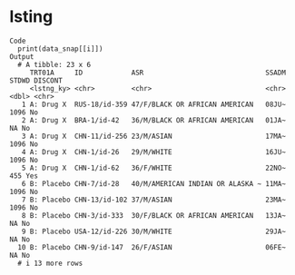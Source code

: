 # lsting

    Code
      print(data_snap[[i]])
    Output
      # A tibble: 23 x 6
         TRT01A     ID            ASR                              SSADM STDWD DISCONT
         <lstng_ky> <chr>         <chr>                            <chr> <dbl> <chr>  
       1 A: Drug X  RUS-18/id-359 47/F/BLACK OR AFRICAN AMERICAN   08JU~  1096 No     
       2 A: Drug X  BRA-1/id-42   36/M/BLACK OR AFRICAN AMERICAN   01JA~    NA No     
       3 A: Drug X  CHN-11/id-256 23/M/ASIAN                       17MA~  1096 No     
       4 A: Drug X  CHN-1/id-26   29/M/WHITE                       16JU~  1096 No     
       5 A: Drug X  CHN-1/id-62   36/F/WHITE                       22NO~   455 Yes    
       6 B: Placebo CHN-7/id-28   40/M/AMERICAN INDIAN OR ALASKA ~ 11MA~  1096 No     
       7 B: Placebo CHN-13/id-102 37/M/ASIAN                       23MA~  1096 No     
       8 B: Placebo CHN-3/id-333  30/F/BLACK OR AFRICAN AMERICAN   13JA~    NA No     
       9 B: Placebo USA-12/id-226 30/M/WHITE                       29JA~    NA No     
      10 B: Placebo CHN-9/id-147  26/F/ASIAN                       06FE~    NA No     
      # i 13 more rows

